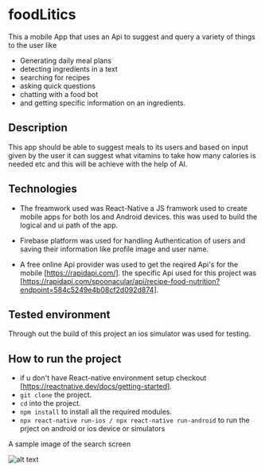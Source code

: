 # foodLitics

  This a mobile App that uses an Api to suggest and query a variety of things to the user like 

- Generating daily meal plans
- detecting ingredients in a text
- searching for recipes
- asking quick questions
- chatting with a food bot
- and getting specific information on an ingredients.

## Description

  This app should be able to suggest meals to its users and based on input given by the user it can suggest what vitamins to take how many calories is needed etc and this will be achieve with the help of AI. 

## Technologies

- The freamwork used was React-Native a JS framwork used to create mobile apps for both Ios and Android devices. 
  this was used to build the logical and ui path of the app.
  
- Firebase platform was used for handling Authentication of users and saving their information like profile image and user name.

- A free online Api provider was used to get the reqired Api's for the mobile [https://rapidapi.com/].
  the specific Api used for this project was [https://rapidapi.com/spoonacular/api/recipe-food-nutrition?endpoint=584c5249e4b08cf2d092d874].


## Tested environment

Through out the build of this project an ios simulator was used for testing.

## How to run the project

-  if u don't have React-native environment setup checkout [https://reactnative.dev/docs/getting-started].
- `git clone` the project.
- `cd` into the project.
- `npm install` to install all the required modules.
- `npx react-native run-ios / npx react-native run-android` to run the prject on android or ios device or simulators




A sample image of the search screen

![alt text](https://github.com/usmailaabdoul/foodlitics/blob/master/res/img/readmeImg.png?raw=true)
